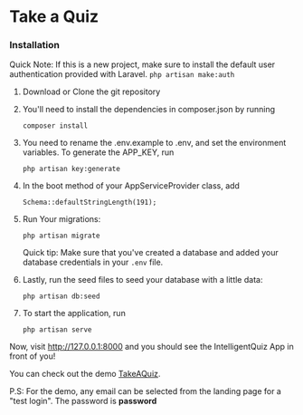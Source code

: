 # Take a Quiz

### Installation

Quick Note: If this is a new project, make sure to install the default user authentication provided with Laravel. `php artisan make:auth`

1.  Download or Clone the git repository


2.  You'll need to install the dependencies in composer.json by running

    ```
    composer install
    ```

3. You need to rename the .env.example to .env, and set the environment variables. To generate the APP_KEY, run 

    ```
    php artisan key:generate
    ```

4. In the boot method of your AppServiceProvider class, add

    ```
    Schema::defaultStringLength(191);
    ```

5. Run Your migrations:

    ```
    php artisan migrate
    ```

    Quick tip: Make sure that you've created a database and added your database credentials in your `.env` file.

6. Lastly, run the seed files to seed your database with a little data:

    ```
    php artisan db:seed
    ```

7. To start the application, run

    ```
    php artisan serve
    ```

Now, visit http://127.0.0.1:8000 and you should see the IntelligentQuiz App in front of you!

You can check out the demo
[TakeAQuiz](http://takeaquiz.herokuapp.com).

P.S: For the demo, any email can be selected from the landing page for a "test login". The password is **password**